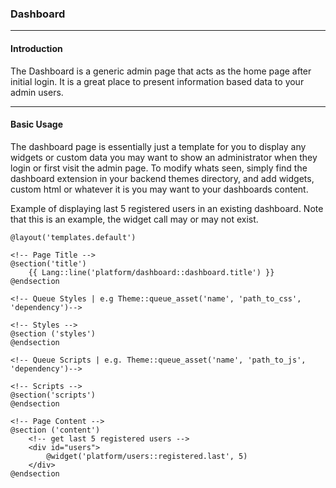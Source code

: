 ### Dashboard

----------

#### Introduction

The Dashboard is a generic admin page that acts as the home page after initial login.
It is a great place to present information based data to your admin users.

-----------

#### Basic Usage

The dashboard page is essentially just a template for you to display any widgets
or custom data you may want to show an administrator when they login or first
visit the admin page. To modify whats seen, simply find the dashboard extension
in your backend themes directory, and add widgets, custom html or whatever it is
you may want to your dashboards content.

Example of displaying last 5 registered users in an existing dashboard. Note that
this is an example, the widget call may or may not exist.

	@layout('templates.default')

	<!-- Page Title -->
	@section('title')
		{{ Lang::line('platform/dashboard::dashboard.title') }}
	@endsection

	<!-- Queue Styles | e.g Theme::queue_asset('name', 'path_to_css', 'dependency')-->

	<!-- Styles -->
	@section ('styles')
	@endsection

	<!-- Queue Scripts | e.g. Theme::queue_asset('name', 'path_to_js', 'dependency')-->

	<!-- Scripts -->
	@section('scripts')
	@endsection

	<!-- Page Content -->
	@section ('content')
		<!-- get last 5 registered users -->
		<div id="users">
			@widget('platform/users::registered.last', 5)
		</div>
	@endsection
